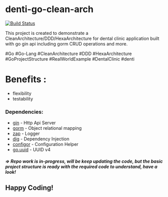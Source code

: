 
# denti-go-clean-arch

[![Build Status](https://travis-ci.org/joemccann/dillinger.svg?branch=master)](https://travis-ci.org/joemccann/dillinger)

This project is created to demonstrate a CleanArchitecture/DDD/HexaArchitecture for dental clinic application built with go gin api including gorm CRUD operations and more.

#Go #Go-Lang #CleanArchitecture #DDD #HexaArchitecture #GoProjectStructure #RealWorldExample #DentalClinic #denti 

# Benefits :
  - flexibility
  - testability

### Dependencies:

- [gin](https://github.com/gin-gonic/gin)                 		 - Http Api Server
- [gorm](https://github.com/jinzhu/gorm)			 	 - Object relational mapping
- [zap](https://github.com/uber-go/zap) 				 - Logger
- [dig](https://github.com/uber-go/dig)					 - Dependency Injection
- [configor](https://github.com/jinzhu/configor) 	 		 - Configuration Helper
- [go.uuid](https://github.com/satori/go.uuid) 				 - UUID v4

#####  => Repo work is in-progress, will be keep updating the code, but the basic project structure is ready with the required code to understand, have a look!

## Happy Coding!
